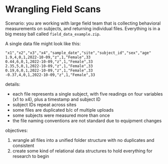 
# Wrangling Field Scans

Scenario: you are working with large field team that is collecting behavioral measurements on subjects, and returning individual files. Everything is in a big messy ball called `field_data_example.zip`.

A single data file might look like this:

```
"x1","x2","x3","x4","sample_date","site","subject_id","sex","age"
1.9,4,0,1,2022-10-09,"z",1,"Female",33
0.44,6,0,1,2022-10-09,"z",1,"Female",33
2.35,5,0,1,2022-10-09,"z",1,"Female",33
0.19,6,0,1,2022-10-09,"z",1,"Female",33
-0.37,4,0,1,2022-10-09,"z",1,"Female",33
```

details:
- each file represents a single subject, with five readings on four variables (x1 to x4), plus a timestamp and subject ID
- subject IDs repeat across sites
- some files are duplicated b/c of multiple uploads 
- some subjects were measured more than once
- the file naming conventions are not standard due to equipment changes

objectives:
1. wrangle all files into a unified folder structure with no duplicates and consistent 
2. create some kind of relational data structures to hold everything for research to begin
